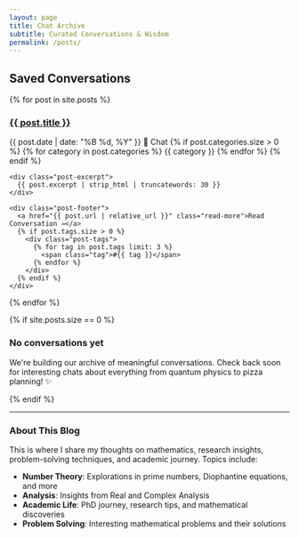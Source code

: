 ```yaml
---
layout: page
title: Chat Archive
subtitle: Curated Conversations & Wisdom
permalink: /posts/
---
```


## Saved Conversations

<div class="posts-grid">
{% for post in site.posts %}
  <article class="post-card">
    <div class="post-header">
      <h3><a href="{{ post.url | relative_url }}">{{ post.title }}</a></h3>
      <div class="post-meta">
        <time datetime="{{ post.date | date_to_xmlschema }}">{{ post.date | date: "%B %d, %Y" }}</time>
  <span class="chat-indicator">💬 Chat</span>
        {% if post.categories.size > 0 %}
          <span class="post-categories">
            {% for category in post.categories %}
              <span class="category">{{ category }}</span>
            {% endfor %}
          </span>
        {% endif %}
      </div>
    </div>
    
    <div class="post-excerpt">
      {{ post.excerpt | strip_html | truncatewords: 30 }}
    </div>
    
    <div class="post-footer">
      <a href="{{ post.url | relative_url }}" class="read-more">Read Conversation →</a>
      {% if post.tags.size > 0 %}
        <div class="post-tags">
          {% for tag in post.tags limit: 3 %}
            <span class="tag">#{{ tag }}</span>
          {% endfor %}
        </div>
      {% endif %}
    </div>
  </article>
{% endfor %}
</div>

{% if site.posts.size == 0 %}
<div class="no-posts">
  <h3>No conversations yet</h3>
  <p>We're building our archive of meaningful conversations. Check back soon for interesting chats about everything from quantum physics to pizza planning! ✨</p>
</div>
{% endif %}

---

### About This Blog

This is where I share my thoughts on mathematics, research insights, problem-solving techniques, and academic journey. Topics include:

- **Number Theory**: Explorations in prime numbers, Diophantine equations, and more
- **Analysis**: Insights from Real and Complex Analysis
- **Academic Life**: PhD journey, research tips, and mathematical discoveries
- **Problem Solving**: Interesting mathematical problems and their solutions
